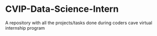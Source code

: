 # CVIP-Data-Science-Intern
A repository with all the projects/tasks done during coders cave virtual internship program
